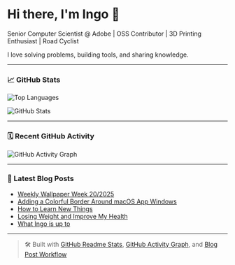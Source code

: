 # Hi there, I'm Ingo 👋

Senior Computer Scientist @ Adobe | OSS Contributor | 3D Printing Enthusiast | Road Cyclist

I love solving problems, building tools, and sharing knowledge.

---

### 📈 GitHub Stats

![Top Languages](https://github-readme-stats.vercel.app/api/top-langs/?username=ingorichter&layout=compact&theme=tokyonight)

![GitHub Stats](https://github-readme-stats.vercel.app/api?username=ingorichter&show_icons=true&theme=tokyonight&hide=contribs&count_private=true)

---

### 🗓 Recent GitHub Activity

![GitHub Activity Graph](https://github-readme-activity-graph.vercel.app/graph?username=ingorichter&theme=github-compact)

---

### 📰 Latest Blog Posts
<!-- BLOG-POST-LIST:START -->
- [Weekly Wallpaper Week 20/2025](https://ingo-richter.io/wallpaper/2025/week-20/)
- [Adding a Colorful Border Around macOS App Windows](https://ingo-richter.io/post/2024/adding-a-colorful-border-around-macos-windows/)
- [How to Learn New Things](https://ingo-richter.io/post/2024/how-to-learn-new-things/)
- [Losing Weight and Improve My Health](https://ingo-richter.io/post/2024/losing-weight-and-improve-my-health/)
- [What Ingo is up to](https://ingo-richter.io/now/now/)
<!-- BLOG-POST-LIST:END -->

---

> 🛠 Built with [GitHub Readme Stats](https://github.com/anuraghazra/github-readme-stats), [GitHub Activity Graph](https://github.com/Ashutosh00710/github-readme-activity-graph), and [Blog Post Workflow](https://github.com/gautamkrishnar/blog-post-workflow)
